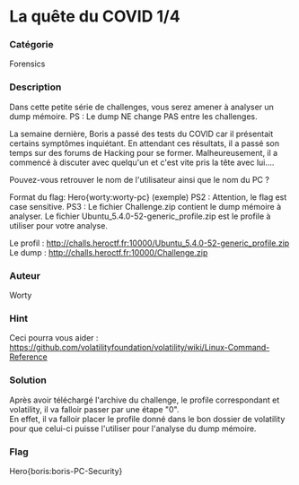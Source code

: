 # La quête du COVID 1/4

### Catégorie

Forensics

### Description

Dans cette petite série de challenges, vous serez amener à analyser un dump mémoire.
PS : Le dump NE change PAS entre les challenges.

La semaine dernière, Boris a passé des tests du COVID car il présentait certains symptômes inquiétant. En attendant ces résultats, il a passé son temps sur des forums de Hacking pour se former. Malheureusement, il a commencé à discuter avec quelqu'un et c'est vite pris la tête avec lui....

Pouvez-vous retrouver le nom de l'utilisateur ainsi que le nom du PC ?

Format du flag: Hero{worty:worty-pc} (exemple)
PS2 : Attention, le flag est case sensitive.
PS3 : Le fichier Challenge.zip contient le dump mémoire à analyser. Le fichier Ubuntu_5.4.0-52-generic_profile.zip est le profile à utiliser pour votre analyse.

Le profil : http://challs.heroctf.fr:10000/Ubuntu_5.4.0-52-generic_profile.zip
Le dump : http://challs.heroctf.fr:10000/Challenge.zip

### Auteur 

Worty

### Hint

Ceci pourra vous aider : https://github.com/volatilityfoundation/volatility/wiki/Linux-Command-Reference

### Solution

Après avoir téléchargé l'archive du challenge, le profile correspondant et volatility, il va falloir passer par une étape "0".<br/>
En effet, il va falloir placer le profile donné dans le bon dossier de volatility pour que celui-ci puisse l'utiliser pour l'analyse du dump mémoire.<br/>


### Flag

Hero{boris:boris-PC-Security}